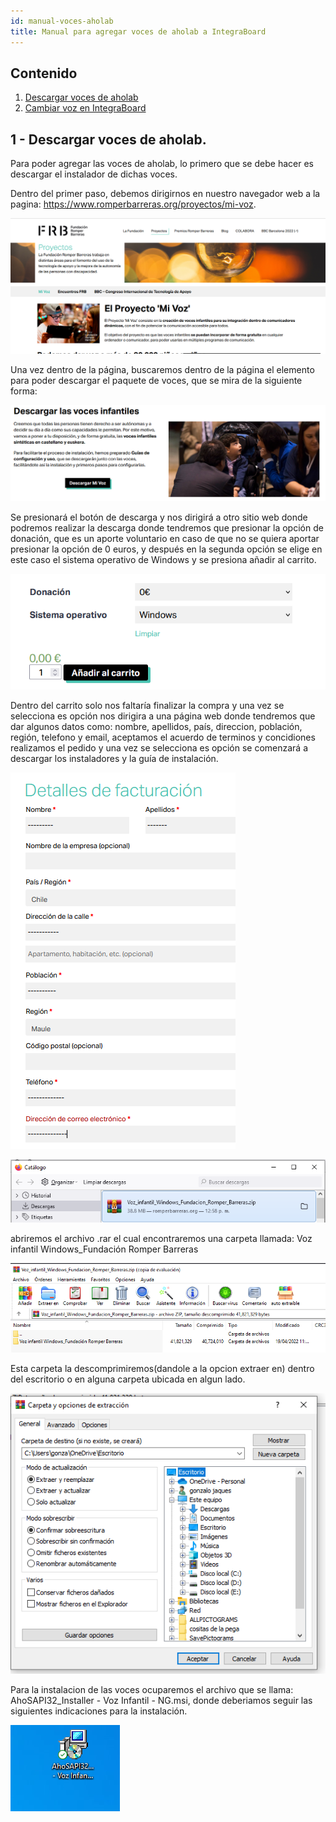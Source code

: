```yaml
---
id: manual-voces-aholab
title: Manual para agregar voces de aholab a IntegraBoard
---
```


## Contenido

1. [Descargar voces de aholab](#1-Descargar-voces-de-aholab)
2. [Cambiar voz en IntegraBoard](#2-Cambiar-voz-en-Integraboard)

## 1 - Descargar voces de aholab.

Para poder agregar las voces de aholab, lo primero que se debe hacer es descargar el instalador de dichas voces.

Dentro del primer paso, debemos dirigirnos en nuestro navegador web a la pagina: https://www.romperbarreras.org/proyectos/mi-voz.

![Screnshoot](./img/manual-voces-aholab/iniciopagina.PNG 'Inicio')

Una vez dentro de la página, buscaremos dentro de la página el elemento para poder descargar el paquete de voces, que se mira de la siguiente forma: 

![Screnshoot](./img/manual-voces-aholab/apartadodedescarga.PNG 'boton de descarga')

Se presionará el botón de descarga y nos dirigirá a otro sitio web donde podremos realizar la descarga donde tendremos que presionar la opción de donación, que es un aporte voluntario en caso de que no se quiera aportar presionar la opción de 0 euros, y después en la segunda opción se elige en este caso el sistema operativo de Windows y se presiona añadir al carrito.

![Screnshoot](./img/manual-voces-aholab/opcionesdelcarrito.PNG 'opciones del carrito')

Dentro del carrito solo nos faltaría finalizar la compra y una vez se selecciona es opción nos dirigira a una página web donde tendremos que dar algunos datos como: nombre, apellidos, país, direccion, población, región, telefono y email, aceptamos el acuerdo de terminos y concidiones realizamos el pedido y una vez se selecciona es opción se comenzará a descargar los instaladores y la guía de instalación.

![Screnshoot](./img/manual-voces-aholab/opcionesdelpedido.PNG 'datos para el pedido')

![Screnshoot](./img/manual-voces-aholab/archivodescargado.PNG 'archivo descargado')

abriremos el archivo .rar el cual encontraremos una carpeta llamada: Voz infantil Windows_Fundación Romper Barreras

![Screnshoot](./img/manual-voces-aholab/carpetadentrodelrar.PNG 'Carpeta dentro del rar')

Esta carpeta la descomprimiremos(dandole a la opcion extraer en) dentro del escritorio o en alguna carpeta ubicada en algun lado.

![Screnshoot](./img/manual-voces-aholab/extraeren.PNG 'opcion extraer en')

Para la instalacion de las voces ocuparemos el archivo que se llama: AhoSAPI32_Installer - Voz Infantil - NG.msi, donde deberiamos seguir las siguientes indicaciones para la instalación.

![Screnshoot](./img/manual-voces-aholab/instalador.PNG 'instalador de las voces')
